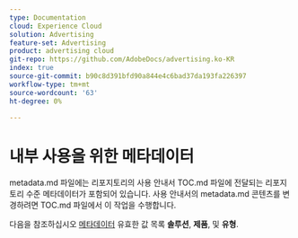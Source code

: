 ```yaml
---
type: Documentation
cloud: Experience Cloud
solution: Advertising
feature-set: Advertising
product: advertising cloud
git-repo: https://github.com/AdobeDocs/advertising.ko-KR
index: true
source-git-commit: b90c8d391bfd90a844e4c6bad37da193fa226397
workflow-type: tm+mt
source-wordcount: '63'
ht-degree: 0%

---
```



# 내부 사용을 위한 메타데이터

metadata.md 파일에는 리포지토리의 사용 안내서 TOC.md 파일에 전달되는 리포지토리 수준 메타데이터가 포함되어 있습니다. 사용 안내서의 metadata.md 콘텐츠를 변경하려면 TOC.md 파일에서 이 작업을 수행합니다.

다음을 참조하십시오 [메타데이터](https://experienceleague.adobe.com/docs/authoring-guide-exl/using/editing/user-guide-setup/metadata.html) 유효한 값 목록 **솔루션**, **제품**, 및 **유형**.
